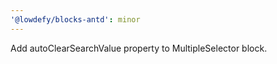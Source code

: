 ```yaml
---
'@lowdefy/blocks-antd': minor
---
```


Add autoClearSearchValue property to MultipleSelector block.
